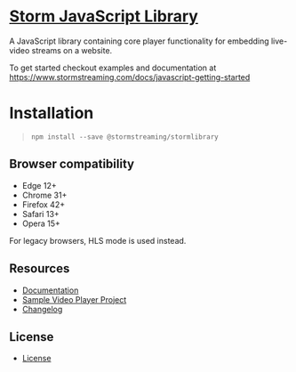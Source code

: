 # [Storm JavaScript Library](http://stormstreaming.com/)

A JavaScript library containing core player functionality for embedding live-video streams on a website.

To get started checkout examples and documentation at https://www.stormstreaming.com/docs/javascript-getting-started

# Installation
> `npm install --save @stormstreaming/stormlibrary`

Browser compatibility
---------------------
* Edge 12+
* Chrome 31+
* Firefox 42+
* Safari 13+
* Opera 15+

For legacy browsers, HLS mode is used instead.

## Resources

- [Documentation](https://www.stormstreaming.com/docs)
- [Sample Video Player Project](https://github.com/StormStreaming/stormplayer-js)
- [Changelog](CHANGELOG.md)


## License

- [License](LICENSE.txt)